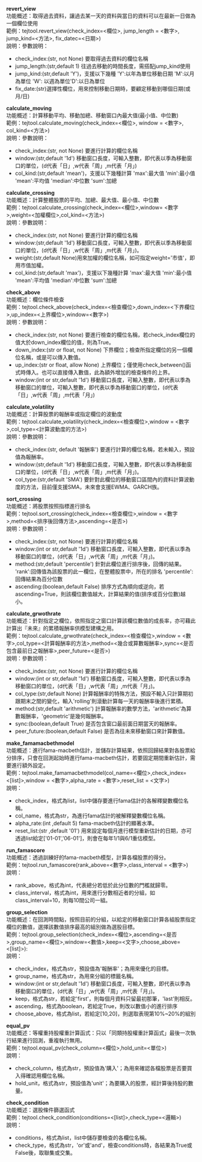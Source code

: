 **revert_view**  
功能概述：取得過去資料，讓過去某一天的資料與當日的資料可以在最新一日做為一個欄位使用  
範例：tejtool.revert_view(check_index=<欄位>, jump_length = <數字>, jump_kind=<方法>, fix_datec=<日期>)   
說明：參數說明：<ul><li>check_index:(str, not None) 要取得過去資料的欄位名稱</li><li>jump_length:(str,default 1) 往過去移動的時間長度，需搭配jump_kind使用</li><li>jump_kind:(str,default 'Y')，支援以下幾種 'Y':以年為單位移動日期 'M':以月為單位 'W': 以週為單位'D':以日為單位</li><li>fix_date:(str)選擇性欄位，用來控制移動日期時，要顧定移動到哪個日期(或月/日)</li></ul>  
  
  
**calculate_moving**  
功能概述：計算移動平均、移動加總、移動窗口內最大值(最小值、中位數)  
範例：tejtool.calculate_moving(check_index=<欄位>, window = <數字>, col_kind=<方法>)   
說明：參數說明：<ul><li>check_index:(str, not None) 要進行計算的欄位名稱</li><li>window:(str,default '1d') 移動窗口長度，可輸入整數，即代表以季為移動窗口的單位，(d代表「日」,w代表「周」,m代表「月」)</li><li>col_kind:(str,default 'mean')，支援以下幾種計算 'max':最大值 'min':最小值 'mean':平均值 'median':中位數 'sum':加總</li></ul>  
  
  
**calculate_crossing**  
功能概述：計算整體股票的平均、加總、最大值、最小值、中位數  
範例：tejtool.calculate_crossing(check_index=<欄位>,window= <數字>,weight=<加權欄位>,col_kind=<方法>)   
說明：參數說明：<ul><li>check_index:(str, not None) 要進行計算的欄位名稱</li><li>window:(str,default '1d') 移動窗口長度，可輸入整數，即代表以季為移動窗口的單位，(d代表「日」,w代表「周」,m代表「月」)。</li><li>weight:(str,default None)用來加權的欄位名稱，如可指定weight='市值'，即用市值加權。</li><li>col_kind:(str,default 'max')，支援以下幾種計算 'max':最大值 'min':最小值 'mean':平均值 'median':中位數 'sum':加總</li></ul>  
  
  
**check_above**  
功能概述：欄位條件檢查  
範例：tejtool.check_above(check_index=<檢查欄位>,down_index=<下界欄位>,up_index=<上界欄位>,window=<數字>)   
說明：參數說明：<ul><li>check_index:(str, not None) 要進行檢查的欄位名稱，若check_index欄位的值大於down_index欄位的值，則為True。</li><li>down_index:(str or float, not None) 下界欄位；檢查所指定欄位的另一個欄位名稱，或是可以傳入數值。</li><li>up_index:(str or float, allow None) 上界欄位；僅使用check_between()函式時傳入。也可以直接傳入數值，此為額外增加的檢查條件的上界。</li><li>window:(int or str,default '1d') 移動窗口長度，可輸入整數，即代表以季為移動窗口的單位，可輸入整數，即代表以季為移動窗口的單位，(d代表「日」,w代表「周」,m代表「月」)</li></ul>  
  
  
**calculate_volatility**  
功能概述：計算股票的報酬率或指定欄位的波動度  
範例：tejtool.calculate_volatility(check_index=<檢查欄位>,window = <數字>,col_type=<計算波動度的方法>)   
說明：參數說明：<ul><li>check_index:(str, default '報酬率') 要進行計算的欄位名稱，若未輸入，預設值為報酬率。</li><li>window:(str,default '1d') 移動窗口長度，可輸入整數，即代表以季為移動窗口的單位，(d代表「日」,w代表「周」,m代表「月」)。</li><li>col_type:(str,default 'SMA') 要針對此欄位的移動窗口區間內的資料計算波動度的方法，目前僅支援SMA，未來會支援EWMA、GARCH族。</li></ul>  
  
  
**sort_crossing**  
功能概述：將股票按照指標進行排名  
範例：tejtool.sort_crossing(check_index=<檢查欄位>,window = <數字>,method=<排序後回傳方法>,ascending=<是否>)   
說明：參數說明：<ul><li>check_index:(str, not None) 要進行計算的欄位名稱</li><li>window:(int or str,default '1d') 移動窗口長度，可輸入整數，即代表以季為移動窗口的單位，(d代表「日」,w代表「周」,m代表「月」)。</li><li>method:(str,default 'percentile') 針對此欄位進行排序後，回傳的結果。 'rank':回傳值為該股票的此一欄位，在整體股票中，所在的排名 'percentile':回傳結果為百分位數</li><li>ascending:(boolean,default False) 排序方式為順向或逆向，若ascending=True，則該欄位數值越大，計算結果的值(排序或百分位數)越小。</li></ul>  
  
  
**calculate_grwothrate**  
功能概述：針對指定之欄位，依照指定之窗口計算該欄位數值的成長率，亦可藉此計算出『未來』的累積報酬率供模型建構之用。  
範例：tejtool.calculate_grwothrate(check_index=<檢查欄位>,window = <數字>,col_type=<計算報酬率的方法>,method=<幾合或算數報酬率>,sync=<是否包含最前日之報酬率>,peer_future=<是否>)   
說明：參數說明：<ul><li>check_index:(str, not None) 要進行計算的欄位名稱</li><li>window:(int or str,default '1d') 移動窗口長度，可輸入整數，即代表以季為移動窗口的單位，(d代表「日」,w代表「周」,m代表「月」)。</li><li>col_type:(str,default None) 計算報酬率的特殊方法，預設不輸入只計算期初跟期末之間的變化，輸入'rolling'則滾動計算每一天的報酬率後進行累積。</li><li>method:(str,default 'arithmetic') 計算報酬率的數學方法，'arithmetic'為算數報酬率，'geometric'是幾何報酬率。</li><li>sync:(boolean,default True) 是否包含窗口最前面日期當天的報酬率。</li><li>peer_future:(boolean,default False) 是否為往未來移動窗口來計算數值。</li></ul>  
  
  
**make_famamacbethmodel**  
功能概述：進行fama-macbeth估計，並儲存計算結果，依照回歸結果對各股票給分排序，只會在回測起始時進行fama-macbeth估計，若要固定期間重新估計，需要進行額外設定。  
範例：tejtool.make_famamacbethmodel(col_name=<欄位>,check_index=<[list]>,window = <數字>,alpha_rate = <數字>,reset_list = <文字>)  
說明：<ul><li>check_index，格式為list，list中儲存要進行fama估計的各解釋變數欄位名稱。</li><li>col_name，格式為str，為進行fama估計的被解釋變數欄位名稱。</li><li>alpha_rate:(int ,default 5) fama-macbeth估計的顯著水準。</li><li>reset_list:(str ,default '01') 用來設定每個月進行模型重新估計的日期，亦可透過list給定['01-01','06-01']，則會在每年1/1與6/1重估模型。</li></ul>  
  
  
**run_famascore**  
功能概述：透過訓練好的fama-macbeth模型，計算各檔股票的得分。  
範例：tejtool.run_famascore(rank_above=<數字>,class_interval = <數字>)   
說明：<ul><li>rank_above，格式為int，代表總分若低於此分位數的門檻就歸零。</li><li>class_interval，格式為int，用來進行分數相近者的分組，如class_interval=10，則每10間公司一組。</li></ul>  


**group_selection**  
功能概述：在回測時間點，按照目前的分組，以給定的移動窗口計算各組股票指定欄位的數值，選擇該數值排序最高的組別做為選股目標。  
範例：tejtool.group_selection(check_index=<欄位>,ascending=<是否>,group_name=<欄位>,window=<數值>,keep=<文字>,choose_above=<[list]>):  
說明：<ul><li>check_index，格式為str，預設值為'報酬率'；為用來優化的目標。</li><li>group_name，格式為str，為用來分組的標籤名稱。</li><li>window:(int or str,default '1d') 移動窗口長度，可輸入整數，即代表以季為移動窗口的單位，(d代表「日」,w代表「周」,m代表「月」)。</li><li>keep，格式為str，若給定'first'，則每個月資料只留最初那筆，'last'則相反。</li><li>ascending，格式為boolean，若給定True，則改以數值小的進行排序</li><li>choose_above，格式為list，若給定[10,20]，則選取表現第10%~20%的組別</li></ul>  
  
  
**equal_pv**  
功能概述：等權重持股權重計算函式：只以「同類持股權重計算函式」最後一次執行結果進行回測，重複執行無用。  
範例：tejtool.equal_pv(check_column=<欄位>,hold_unit=<單位>)   
說明：<ul><li>check_column，格式為str，預設值為'購入'；為用來確認各檔股票是否要買入得確認用欄位名稱。</li><li>hold_unit，格式為str，預設值為'unit'；為要購入的股票，經計算後持股的數量。</li></ul>  
  
  
  
**check_condition**  
功能概述：選股條件篩選函式  
範例：tejtool.check_condition(conditions=<[list]>,check_type=<邏輯>)   
說明：<ul><li>conditions，格式為list，list中儲存要檢查的各欄位名稱。</li><li>check_type，格式為str，'or'或'and'，檢查conditions時，各結果為True或False後，取聯集或交集。</li></ul>  